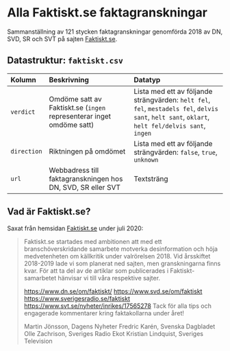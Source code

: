 # Alla Faktiskt.se faktagranskningar

Sammanställning av 121 stycken faktagranskningar genomförda 2018 av DN, SVD, SR och SVT på sajten [Faktiskt.se](https://faktiskt.se/).

## Datastruktur: `faktiskt.csv` 

Kolumn | Beskrivning | Datatyp
:------- | :----------  | :----------
`verdict` | Omdöme satt av Faktiskt.se (`ingen` representerar inget omdöme satt) | Lista med ett av följande strängvärden: `helt fel`, `fel`, `mestadels fel`, `delvis sant`, `helt sant`, `oklart`, `helt fel/delvis sant`, `ingen`
`direction` | Riktningen på omdömet | Lista med ett av följande strängvärden: `false`, `true`, `unknown`
`url` | Webbadress till faktagranskningen hos DN, SVD, SR eller SVT | Textsträng

## Vad är Faktiskt.se?

Saxat från hemsidan [Faktiskt.se](https://faktiskt.se/) under juli 2020:

> Faktiskt.se startades med ambitionen att med ett branschöverskridande samarbete motverka desinformation och höja medvetenheten om källkritik under valrörelsen 2018. Vid årsskiftet 2018-2019 lade vi som planerat ned sajten, men granskningarna finns kvar. För att ta del av de artiklar som publicerades i Faktiskt-samarbetet hänvisar vi till våra respektive sajter.
> 
> https://www.dn.se/om/faktiskt/
> https://www.svd.se/om/faktiskt
> https://www.sverigesradio.se/faktiskt
> https://www.svt.se/nyheter/inrikes/17565278
> Tack för alla tips och engagerade kommentarer kring faktakollarna under året!
> 
> Martin Jönsson, Dagens Nyheter
> Fredric Karén, Svenska Dagbladet
> Olle Zachrison, Sveriges Radio Ekot
> Kristian Lindquist, Sveriges Television